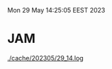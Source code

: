Mon 29 May 14:25:05 EEST 2023
# JAM
<a href='./cache/202305/29_14.log'>./cache/202305/29_14.log</a>
